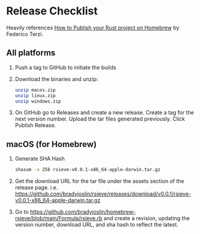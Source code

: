 # Release Checklist

Heavily references [How to Publish your Rust project on Homebrew](https://federicoterzi.com/blog/how-to-publish-your-rust-project-on-homebrew/) by Federico Terzi.

## All platforms

1. Push a tag to GitHub to initiate the builds

1. Download the binaries and unzip:

   ```sh
   unzip macos.zip
   unzip linux.zip
   unzip windows.zip
   ```

1. On GitHub go to Releases and create a new release. Create a tag for the next version number. Upload the tar files generated previously. Click Publish Release.

## macOS (for Homebrew)

1. Generate SHA Hash

   ```sh
   shasum -a 256 rsieve-v0.0.1-x86_64-apple-darwin.tar.gz
   ```

1. Get the download URL for the tar file under the assets section of the release page. i.e. https://github.com/bradyjoslin/rsieve/releases/download/v0.0.1/rsieve-v0.0.1-x86_64-apple-darwin.tar.gz

1. Go to https://github.com/bradyjoslin/homebrew-rsieve/blob/main/Formula/rsieve.rb and create a revision, updating the version number, download URL, and sha hash to reflect the latest.
